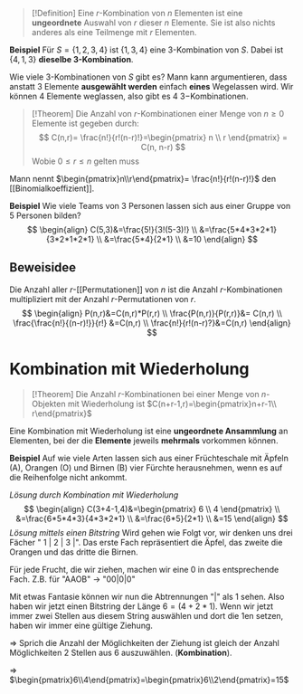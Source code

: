 >[!Definition]
>Eine $r$-Kombination von $n$ Elementen ist eine **ungeordnete** Auswahl von $r$ dieser $n$ Elemente. Sie ist also nichts anderes als eine Teilmenge mit $r$ Elementen.

**Beispiel**
Für $S=\{ 1,2,3,4 \}$ ist $\{ 1,3,4 \}$ eine $3$-Kombination von $S$. Dabei ist $\{ 4,1,3 \}$ **dieselbe $3$-Kombination**.

Wie viele $3$-Kombinationen von $S$ gibt es?
Mann kann argumentieren, dass anstatt 3 Elemente **ausgewählt werden** einfach **eines** Wegelassen wird. Wir können 4 Elemente weglassen, also gibt es $4$ $3-$Kombinationen.

>[!Theorem]
>Die Anzahl von $r$-Kombinationen einer Menge von $n\geq 0$ Elemente ist gegeben durch:
>$$
>C(n,r)= \frac{n!}{r!(n-r)!}=\begin{pmatrix}
n \\
r
\end{pmatrix} = C(n, n-r)
>$$
>Wobie $0\leq r\leq n$ gelten muss

Mann nennt $\begin{pmatrix}n\\r\end{pmatrix}= \frac{n!}{r!(n-r)!}$ den [[Binomialkoeffizient]].

**Beispiel**
Wie viele Teams von $3$ Personen lassen sich aus einer Gruppe von $5$ Personen bilden?
$$
\begin{align}
C(5,3)&=\frac{5!}{3!(5-3)!} \\
&=\frac{5*4*3*2*1}{3*2*1*2*1} \\
&=\frac{5*4}{2*1} \\
&=10
\end{align}
$$


## Beweisidee
Die Anzahl aller $r$-[[Permutationen]] von $n$ ist die Anzahl $r$-Kombinationen multipliziert mit der Anzahl $r$-Permutationen von $r$.
$$
\begin{align}
P(n,r)&=C(n,r)*P(r,r) \\
\frac{P(n,r)}{P(r,r)}&= C(n,r) \\
\frac{\frac{n!}{(n-r)!}}{r!} &=C(n,r) \\
\frac{n!}{r!(n-r)?}&=C(n,r)
\end{align}
$$
# Kombination mit Wiederholung
>[!Theorem]
>Die Anzahl $r$-Kombinationen bei einer Menge von $n$-Objekten mit Wiederholung ist $C(n+r-1,r)=\begin{pmatrix}n+r-1\\ r\end{pmatrix}$

Eine Kombination mit Wiederholung ist eine **ungeordnete Ansammlung** an Elementen, bei der die **Elemente** jeweils **mehrmals** vorkommen können.

**Beispiel**
Auf wie viele Arten lassen sich aus einer Früchteschale mit Äpfeln (A), Orangen (O) und Birnen (B) vier Fürchte herausnehmen, wenn es auf die Reihenfolge nicht ankommt.

*Lösung durch Kombination mit Wiederholung*
$$
\begin{align}
C(3+4-1,4)&=\begin{pmatrix}
6 \\
4
\end{pmatrix} \\
&=\frac{6*5*4*3}{4*3*2*1} \\
&=\frac{6*5}{2*1} \\
&=15
\end{align}
$$
*Lösung mittels einen Bitstring*
Wird gehen wie Folgt vor, wir denken uns drei Fächer "  1   |  2  |  3  |".
Das erste Fach repräsentiert die Äpfel, das zweite die Orangen und das dritte die Birnen.

Für jede Frucht, die wir ziehen, machen wir eine $0$ in das entsprechende Fach.
Z.B. für "AAOB" -> "$00$|$0$|$0$"

Mit etwas Fantasie können wir nun die Abtrennungen "|" als $1$ sehen.
Also haben wir jetzt einen Bitstring der Länge $6=(4+2*1)$. Wenn wir jetzt immer zwei Stellen aus diesem String auswählen und dort die $1$en setzen, haben wir immer eine gültige Ziehung.

=> Sprich die Anzahl der Möglichkeiten der Ziehung ist gleich der Anzahl Möglichkeiten $2$ Stellen aus $6$ auszuwählen. (**Kombination**).

=> $\begin{pmatrix}6\\4\end{pmatrix}=\begin{pmatrix}6\\2\end{pmatrix}=15$
